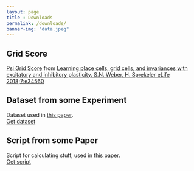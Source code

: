 ```yaml
--- 
layout: page
title : Downloads 
permalink: /downloads/
banner-img: "data.jpeg"
---
```

## Grid Score

[Psi Grid Score](http://gridscore.cognition.tu-berlin.de/) from [Learning place cells, grid cells, and invariances with excitatory and inhibitory plasticity. S.N. Weber, H. Sprekeler eLife 2018;7:e34560](https://elifesciences.org/articles/34560)	

## Dataset from some Experiment

Dataset used in <a href="">this paper</a>.<br>
<a href="{{site.baseurl}}/downloads/test.data" download>Get dataset</a>

## Script from some Paper
Script for calculating stuff, used in <a href="">this paper</a>.<br>
<a href="{{site.baseurl}}/downloads/test.py" download>Get script</a>
